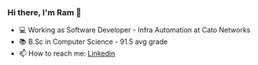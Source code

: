 ### Hi there, I'm Ram 👋
- 💻  Working as Software Developer - Infra Automation at Cato Networks
- 📚  B.Sc in Computer Science - 91.5 avg grade
- 📫  How to reach me:
[Linkedin](https://www.linkedin.com/in/ram-sarfian/)
<!--
**ramsar7002/ramsar7002** is a ✨ _special_ ✨ repository because its `README.md` (this file) appears on your GitHub profile.

Here are some ideas to get you started:

- 🔭 I’m currently working on ...
- 🌱 I’m currently learning ...
- 👯 I’m looking to collaborate on ...
- 🤔 I’m looking for help with ...
- 💬 Ask me about ...
- 📫 How to reach me: ...
- 😄 Pronouns: ...
- ⚡ Fun fact: ...
-->
